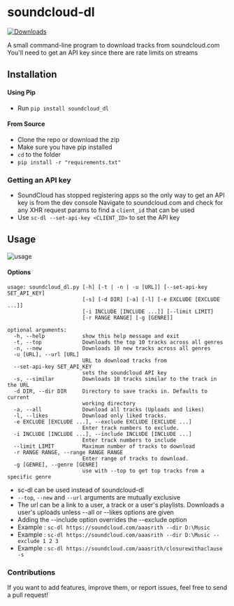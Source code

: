# soundcloud-dl
[![Downloads](https://pepy.tech/badge/soundcloud-dl)](https://pepy.tech/project/soundcloud-dl)

A small command-line program to download tracks from soundcloud.com
You'll need to get an API key since there are rate limits on streams

## Installation

#### Using Pip
* Run `pip install soundcloud_dl`

#### From Source
* Clone the repo or download the zip
* Make sure you have pip installed
* `cd` to the folder
* `pip install -r "requirements.txt"`

### Getting an API key
* SoundCloud has stopped registering apps so the only way to get an API key is from the dev console 
  Navigate to soundcloud.com and check for any XHR request params to find a `client_id` that can be used
* Use `sc-dl --set-api-key <CLIENT_ID>` to set the API key

## Usage
![usage](https://i.imgur.com/Vm8Hirx.gif)
#### Options

    usage: soundcloud_dl.py [-h] [-t | -n | -u [URL]] [--set-api-key SET_API_KEY]
                            [-s] [-d DIR] [-a] [-l] [-e EXCLUDE [EXCLUDE ...]]
                            [-i INCLUDE [INCLUDE ...]] [--limit LIMIT]
                            [-r RANGE RANGE] [-g [GENRE]]

    optional arguments:
      -h, --help            show this help message and exit
      -t, --top             Downloads the top 10 tracks across all genres
      -n, --new             Downloads 10 new tracks across all genres
      -u [URL], --url [URL]
                            URL to download tracks from
      --set-api-key SET_API_KEY
                            sets the soundcloud API key
      -s, --similar         Downloads 10 tracks similar to the track in the URL
      -d DIR, --dir DIR     Directory to save tracks in. Defaults to current
                            working directory
      -a, --all             Download all tracks (Uploads and likes)
      -l, --likes           Download only liked tracks.
      -e EXCLUDE [EXCLUDE ...], --exclude EXCLUDE [EXCLUDE ...]
                            Enter track numbers to exclude.
      -i INCLUDE [INCLUDE ...], --include INCLUDE [INCLUDE ...]
                            Enter track numbers to include
      --limit LIMIT         Maximum number of tracks to download
      -r RANGE RANGE, --range RANGE RANGE
                            Enter range of tracks to download.
      -g [GENRE], --genre [GENRE]
                            use with --top to get top tracks from a specific genre


* sc-dl can be used instead of soundcloud-dl
* `--top`, `--new` and `--url` arguments are mutually exclusive
* The url can be a link to a user, a track or a user's playlists. Downloads a user's uploads unless --all or --likes options are given
* Adding the --include option overrides the --exclude option
* Example : `sc-dl https://soundcloud.com/aaasrith --dir D:\Music`
* Example : `sc-dl https://soundcloud.com/aaasrith --dir D:\Music --exclude 1 2 3`
* Example : `sc-dl https://soundcloud.com/aaasrith/closurewithaclause -s`

### Contributions
If you want to add features, improve them, or report issues, feel free to send a pull request!
